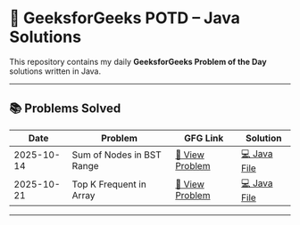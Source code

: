 # 🚀 GeeksforGeeks POTD – Java Solutions

This repository contains my daily **GeeksforGeeks Problem of the Day** solutions written in Java.

---

## 📚 Problems Solved

| Date | Problem | GFG Link | Solution |
|------|----------|-----------|-----------|
| 2025-10-14 | Sum of Nodes in BST Range | [🔗 View Problem](https://www.geeksforgeeks.org/problems/range-sum-of-bst/1) | [💻 Java File](./src/com/bm/gfg/solutions/SumOfNodesInBSTRange.java) |
| 2025-10-21 | Top K Frequent in Array | [🔗 View Problem](https://www.geeksforgeeks.org/problems/top-k-frequent-elements-in-array/1) | [💻 Java File](./src/com/bm/gfg/solutions/TopKFrequentInArray.java) |

---
